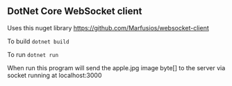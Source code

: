 ## DotNet Core WebSocket client

Uses this nuget library
https://github.com/Marfusios/websocket-client

To build
`dotnet build`

To run
`dotnet run`

When run this program will send the apple.jpg image byte[] to the server via socket running at localhost:3000

